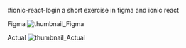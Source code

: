 #ionic-react-login
a short exercise in figma and ionic react

Figma
![thumbnail_Figma](https://github.com/puddinator/ionic-react-login/assets/42086157/256bd562-3531-4de3-96d6-be15ef8b66c0)

Actual
![thumbnail_Actual](https://github.com/puddinator/ionic-react-login/assets/42086157/6013efc2-742d-4ce8-a9a9-4d472e503f52)
